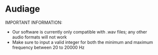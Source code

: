 # Audiage
IMPORTANT INFORMATION:
- Our software is currently only compatible with .wav files; any other audio formats will not work
- Make sure to input a valid integer for both the minimum and maximum frequency between 20 to 20000 Hz
